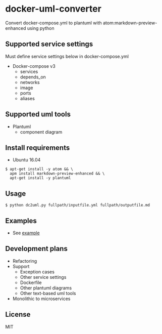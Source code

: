 # docker-uml-converter
Convert docker-compose.yml to plantuml with atom:markdown-preview-enhanced using python

## Supported service settings
Must define service settings below in docker-compose.yml
- Docker-compose v3
  - services
  - depends_on
  - networks
  - image
  - ports
  - aliases

## Supported uml tools
- Plantuml
  - component diagram

## Install requirements
- Ubuntu 16.04
```
$ apt-get install -y atom && \
  apm install markdown-preview-enhanced && \
  apt-get install -y plantuml
```

## Usage
```
$ python dc2uml.py fullpath/inputfile.yml fullpath/outputfile.md
```
## Examples
- See [example](examples/output.md)

## Development plans
- Refactoring
- Support
  - Exception cases
  - Other service settings
  - Dockerfile
  - Other plantuml diagrams
  - Other text-based uml tools
- Monolithic to microservices

## License
MIT
